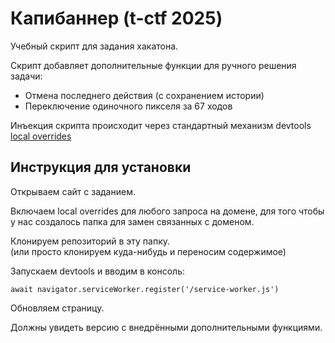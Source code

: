 # Капибаннер (t-ctf 2025) #

Учебный скрипт для задания хакатона.

Скрипт добавляет дополнительные функции для ручного решения задачи:

* Отмена последнего действия (с сохранением истории)
* Переключение одиночного пикселя за 67 ходов

Инъекция скрипта происходит через стандартный механизм devtools 
[local overrides](https://developer.chrome.com/docs/devtools/overrides?utm_source=devtools)

## Инструкция для установки ##

Открываем сайт с заданием.

Включаем local overrides для любого запроса на домене, для того чтобы у нас создалось папка для замен связанных с доменом.

Клонируем репозиторий в эту папку.\
(или просто клонируем куда-нибудь и переносим содержимое)

Запускаем devtools и вводим в консоль:
```
await navigator.serviceWorker.register('/service-worker.js')
```

Обновляем страницу.

Должны увидеть версию с внедрёнными дополнительными функциями.

